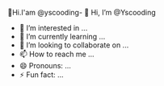 
👏Hi.I'am @yscooding- 👋 Hi, I’m @Yscooding
- 👀 I’m interested in ...
- 🌱 I’m currently learning ...
- 💞️ I’m looking to collaborate on ...
- 📫 How to reach me ...
- 😄 Pronouns: ...
- ⚡ Fun fact: ...

<!---
Yscooding/Yscooding is a ✨ special ✨ repository because its `README.md` (this file) appears on your GitHub profile.
You can click the Preview link to take a look at your changes.
--->
